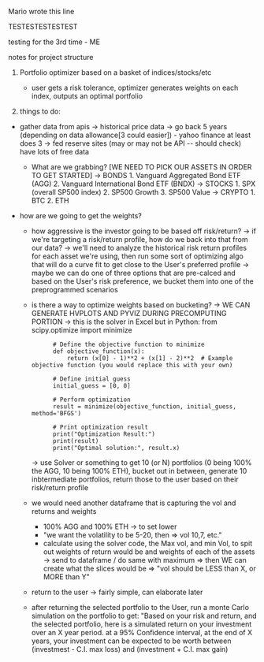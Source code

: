 Mario wrote this line

TESTESTESTESTEST

testing for the 3rd time - ME

notes for project structure
1. Portfolio optimizer based on a basket of indices/stocks/etc
    - user gets a risk tolerance, optimizer generates weights on each index, outputs an optimal portfolio

2. things to do:
- gather data from apis
        -> historical price data
        -> go back 5 years (depending on data allowance[3 could easier])
            - yahoo finance at least does 3
        -> fed reserve sites (may or may not be API -- should check) have lots of free data
    - What are we grabbing?
    [WE NEED TO PICK OUR ASSETS IN ORDER TO GET STARTED]
        -> BONDS
            1. Vanguard Aggregated Bond ETF (AGG)
            2. Vanguard International Bond ETF (BNDX)
        -> STOCKS
            1. SPX (overall SP500 index)
            2. SP500 Growth
            3. SP500 Value
        -> CRYPTO
            1. BTC
            2. ETH

- how are we going to get the weights?
    - how aggressive is the investor going to be based off risk/return?
        -> if we're targeting a risk/return profile, how do we back into that from our data?
        -> we'll need to analyze the historical risk return profiles for each asset we're using, then run some sort of optimizing algo that will do a curve fit to get close to the User's preferred profile
        -> maybe we can do one of three options that are pre-calced and based on the User's risk preference, we bucket them into one of the preprogrammed scenarios
    - is there a way to optimize weights based on bucketing? 
        -> WE CAN GENERATE HVPLOTS AND PYVIZ DURING PRECOMPUTING PORTION
        -> this is the solver in Excel but in Python: 
                from scipy.optimize import minimize

                # Define the objective function to minimize
                def objective_function(x):
                    return (x[0] - 1)**2 + (x[1] - 2)**2  # Example objective function (you would replace this with your own)

                # Define initial guess
                initial_guess = [0, 0]

                # Perform optimization
                result = minimize(objective_function, initial_guess, method='BFGS')

                # Print optimization result
                print("Optimization Result:")
                print(result)
                print("Optimal solution:", result.x)
        -> use Solver or something to get 10 (or N) portfolios (0 being 100% the AGG, 10 being 100% ETH), bucket out in between, generate 10 inbtermediate portfolios, return those to the user based on their risk/return profile
    
    - we would need another dataframe that is capturing the vol and returns and weights
        - 100% AGG and 100% ETH -> to set lower 
        - "we want the volatility to be 5-20, then => vol 10,7, etc."
        - calculate using the solver code, the Max vol, and min Vol, to spit out weights of return would be and weights of each of the assets -> send to dataframe / do same with maximum => then WE can create what the slices would be => "vol should be LESS than X, or MORE than Y"
    
    - return to the user -> fairly simple, can elaborate later

    - after returning the selected portfolio to the User, run a monte Carlo simulation on the portfolio to get: "Based on your risk and return, and the selected portfolio, here is a simulated return on your investment over an X year period. at a 95% Confidence interval, at the end of X years, your investment can be expected to be worth between (investmest - C.I. max loss) and (investment + C.I. max gain)

